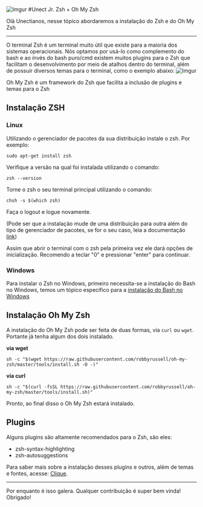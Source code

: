 ![Imgur](https://i.imgur.com/Yrfi0E6.png)
#Unect Jr. Zsh + Oh My Zsh

Olá Unectianos, nesse tópico abordaremos a instalação do Zsh e do Oh My Zsh

---
O terminal Zsh é um terminal muito útil que existe para a maioria dos sistemas operacionais. Nós optamos por usá-lo como complemento do bash e ao invés do bash puro/cmd existem muitos plugins para o Zsh que facilitam o desenvolvimento por meio de atalhos dentro do terminal, além de possuir diversos temas para o terminal, como o exemplo abaixo: 
![Imgur](https://i.imgur.com/ORhHgSn.png)

Oh My Zsh é um framework do Zsh que facilita a inclusão de plugins e temas para o Zsh

## Instalação ZSH

### Linux

Utilizando o gerenciador de pacotes da sua distribuição instale o zsh. Por exemplo:
```
sudo apt-get install zsh
```
Verifique a versão na qual foi instalada utilizando o comando:
```
zsh --version
```
Torne o zsh o seu terminal principal utilizando o comando:
```
chsh -s $(which zsh)
```
Faça o logout e logue novamente.

(Pode ser que a instalação mude de uma distribuição para outra além do tipo de gerenciador de pacotes, se for o seu caso, leia a documentação [link](https://github.com/robbyrussell/oh-my-zsh/wiki/Installing-ZSH))

Assim que abrir o terminal com o zsh pela primeira vez ele dará opções de inicialização. Recomendo a teclar "0" e pressionar "enter" para continuar.

### Windows

Para instalar o Zsh no Windows, primeiro necessita-se a instalação do Bash no Windows, temos um tópico específico para a [instalação do Bash no Windows](UNECT-BASH-WINDOWS.md)

## Instalação Oh My Zsh

A instalação do Oh My Zsh pode ser feita de duas formas, via ```curl``` ou ```wget```. Portante já tenha algum dos dois instalado.

**via wget**

```
sh -c "$(wget https://raw.githubusercontent.com/robbyrussell/oh-my-zsh/master/tools/install.sh -O -)"
```

**via curl**

```
sh -c "$(curl -fsSL https://raw.githubusercontent.com/robbyrussell/oh-my-zsh/master/tools/install.sh)"
```

Pronto, ao final disso o Oh My Zsh estará instalado.

## Plugins

Alguns plugins são altamente recomendados para o Zsh, são eles:

- zsh-syntax-highlighting
- zsh-autosuggestions

Para saber mais sobre a instalação desses plugins e outros, além de temas e fontes, acesse: [Clique](https://medium.com/@ivanaugustobd/seu-terminal-pode-ser-muito-muito-mais-produtivo-3159c8ef77b2).

---
Por enquanto é isso galera. Qualquer contribuição é super bem vinda!
Obrigado!